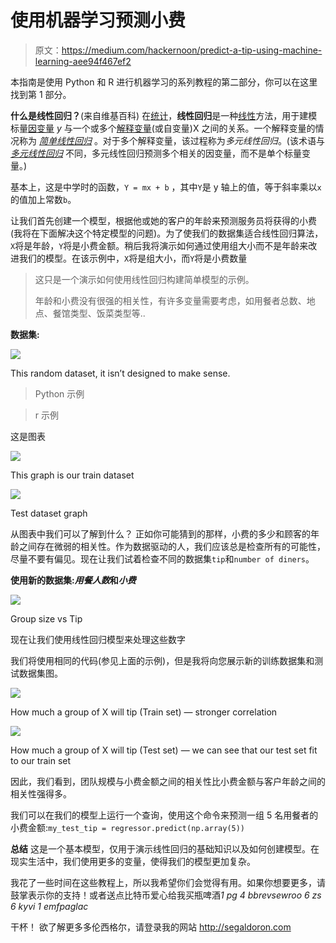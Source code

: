 # 使用机器学习预测小费

> 原文：<https://medium.com/hackernoon/predict-a-tip-using-machine-learning-aee94f467ef2>

本指南是使用 Python 和 R 进行机器学习的系列教程的第二部分，你可以在这里找到第 1 部分。

**什么是线性回归？**(来自维基百科)
在[统计](https://en.wikipedia.org/wiki/Statistics)，**线性回归**是一种[线性](https://en.wikipedia.org/wiki/Linear)方法，用于建模标量[因变量](https://en.wikipedia.org/wiki/Dependent_variable) *y* 与一个或多个[解释变量](https://en.wikipedia.org/wiki/Explanatory_variable)(或自变量)X 之间的关系。一个解释变量的情况称为 [*简单线性回归*](https://en.wikipedia.org/wiki/Simple_linear_regression) 。对于多个解释变量，该过程称为*多元线性回归*。(该术语与 [*多元线性回归*](https://en.wikipedia.org/wiki/Multivariate_linear_regression) 不同，多元线性回归预测多个相关的因变量，而不是单个标量变量。)

基本上，这是中学时的函数，`Y = mx + b` ，其中`Y`是 y 轴上的值，等于斜率乘以`x`的值加上常数`b`。

让我们首先创建一个模型，根据他或她的客户的年龄来预测服务员将获得的小费(我将在下面解决这个特定模型的问题)。为了使我们的数据集适合线性回归算法，`X`将是年龄，`Y`将是小费金额。稍后我将演示如何通过使用组大小而不是年龄来改进我们的模型。在该示例中，`X`将是组大小，而`Y`将是小费数量

> 这只是一个演示如何使用线性回归构建简单模型的示例。
> 
> 年龄和小费没有很强的相关性，有许多变量需要考虑，如用餐者总数、地点、餐馆类型、饭菜类型等..

**数据集:**

![](img/fd78a0c1bb734094dd7d445fa6c34a21.png)

This random dataset, it isn’t designed to make sense.

> Python 示例

> r 示例

这是图表

![](img/21cdfb33561457d762530ca4a822d872.png)

This graph is our train dataset

![](img/bc503219f1f76ba3a11a203e416f4332.png)

Test dataset graph

从图表中我们可以了解到什么？
正如你可能猜到的那样，小费的多少和顾客的年龄之间存在微弱的相关性。作为数据驱动的人，我们应该总是检查所有的可能性，尽量不要有偏见。现在让我们试着检查不同的数据集`tip`和`number of diners`。

**使用新的数据集:*用餐人数*和*小费***

![](img/4f17ac333b2e7de278b7e69192405f63.png)

Group size vs Tip

现在让我们使用线性回归模型来处理这些数字

我们将使用相同的代码(参见上面的示例)，但是我将向您展示新的训练数据集和测试数据集图。

![](img/dec8a45112797c36e4cdde99b52565ad.png)

How much a group of X will tip (Train set) — stronger correlation

![](img/6124253550efd0ad98780bb08477bbd2.png)

How much a group of X will tip (Test set) — we can see that our test set fit to our train set

因此，我们看到，团队规模与小费金额之间的相关性比小费金额与客户年龄之间的相关性强得多。

我们可以在我们的模型上运行一个查询，使用这个命令来预测一组 5 名用餐者的小费金额:`my_test_tip = regressor.predict(np.array(5))`

**总结** 这是一个基本模型，仅用于演示线性回归的基础知识以及如何创建模型。在现实生活中，我们使用更多的变量，使得我们的模型更加复杂。

我花了一些时间在这些教程上，所以我希望你们会觉得有用。如果你想要更多，请鼓掌表示你的支持！或者送点比特币爱心给我买瓶啤酒*1 pg 4 bbrevsewroo 6 zs 6 kyvi 1 emfpaglac*

干杯！
欲了解更多多伦西格尔，请登录我的网站 http://segaldoron.com